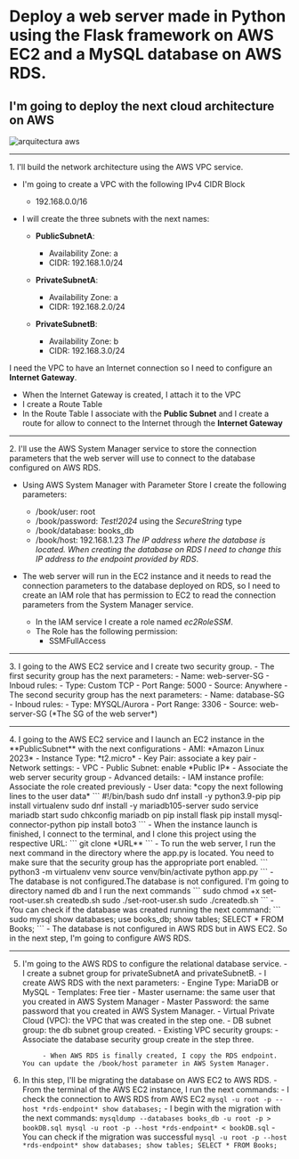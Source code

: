 # Deploy a web server made in Python using the Flask framework on AWS EC2 and a MySQL database on AWS RDS.

## I'm going to deploy the next cloud architecture on AWS
![arquitectura aws](img/EC2-RDS.svg)

<hr>
1. I'll build the network architecture using the AWS VPC service.

   - I'm going to create a VPC with the following IPv4 CIDR Block
     - 192.168.0.0/16
    
   - I will create the three subnets with the next names:
     - **PublicSubnetA**:
          - Availability Zone: a
          - CIDR: 192.168.1.0/24
      
     - **PrivateSubnetA**:
          - Availability Zone: a
          - CIDR: 192.168.2.0/24
      
     - **PrivateSubnetB**:
          - Availability Zone: b
          - CIDR: 192.168.3.0/24

   I need the VPC to have an Internet connection so I need to configure an **Internet Gateway**.
   - When the Internet Gateway is created, I attach it to the VPC
   - I create a Route Table
   - In the Route Table I associate with the **Public Subnet** and I create a route for allow to connect to the Internet through the **Internet Gateway**  

<hr>
2. I'll use the AWS System Manager service to store the connection parameters that the web server will use to connect to the database configured on AWS RDS.

   - Using AWS System Manager with Parameter Store I create the following parameters:
      - /book/user: root
      - /book/password: *Test!2024* using the *SecureString* type
      - /book/database: books_db
      - /book/host: 192.168.1.23 *The IP address where the database is located. When creating the database on RDS I need to change this IP address to the endpoint provided by RDS*.
      
   - The web server will run in the EC2 instance and it needs to read the connection parameters to the database deployed on RDS, so I need to create an IAM role that has permission to EC2 to read the connection parameters from the System Manager service.
      - In the IAM service I create a role named *ec2RoleSSM*.
      - The Role has the following permission:
         - SSMFullAccess           

<hr>
3. I going to the AWS EC2 service and I create two security group.
      - The first security group has the next parameters:
         - Name: web-server-SG
         - Inboud rules:
            - Type: Custom TCP
            - Port Range: 5000
            - Source: Anywhere
       - The second security group has the next parameters:
         - Name: database-SG
         - Inboud rules:
            - Type: MYSQL/Aurora
            - Port Range: 3306
            - Source: web-server-SG (*The SG of the web server*)
<hr>
4. I going to the AWS EC2 service and I launch an EC2 instance in the **PublicSubnet** with the next configurations
     - AMI: *Amazon Linux 2023*
     - Instance Type: *t2.micro*
     - Key Pair: associate a key pair
     - Network settings:
        - VPC
        - Public Subnet: enable *Public IP*
        - Associate the web server security group
     - Advanced details:
        - IAM instance profile: Associate the role created previously
        - User data: *copy the next following lines to the user data*
           ```
           #!/bin/bash
           sudo dnf install -y python3.9-pip
           pip install virtualenv
           sudo dnf install -y mariadb105-server
           sudo service mariadb start
           sudo chkconfig mariadb on
           pip install flask
           pip install mysql-connector-python
           pip install boto3
            ```
      - When the instance launch is finished, I connect to the terminal, and I clone this project using the respective URL:
           ``` git clone *URL** ```
      - To run the web server, I run the next command in the directory where the app.py is located. You need to make sure that the security group has the appropriate port enabled.
           ``` python3 -m virtualenv venv
               source venv/bin/activate
               python app.py ```
      - The database is not configured.The database is not configured. I'm going to directory named db and I run the next commands
            ``` sudo chmod +x set-root-user.sh createdb.sh
                sudo ./set-root-user.sh
                sudo ./createdb.sh ```
      - You can check if the database was created running the next command:
            ``` sudo mysql 
                show databases;
                use books_db;
                show tables;
                SELECT * FROM Books; ```
      - The database is not configured in AWS RDS but in AWS EC2. So in the next step, I'm going to configure AWS RDS.
      
   <hr>
   
5. I'm going to the AWS RDS to configure the relational database service.
         - I create a subnet group for privateSubnetA and privateSubnetB.
         - I create AWS RDS with the next parameters:
            - Engine Type: MariaDB or MySQL
            - Templates: Free tier
            - Master username: the same user that you created in AWS System Manager
            - Master Password: the same password that you created in AWS System Manager.
            - Virtual Private Cloud (VPC): the VPC that was created in the step one. 
            - DB subnet group: the db subnet group created. 
            - Existing VPC security groups:
               - Associate the database security group create in the step three.

            - When AWS RDS is finally created, I copy the RDS endpoint. You can update the /book/host parameter in AWS System Manager.

6. In this step, I'll be migrating the database on AWS EC2 to AWS RDS.
         - From the terminal of the AWS EC2 instance, I run the next commands:
         - I check the connection to AWS RDS from AWS EC2
         ``` mysql -u root -p --host *rds-endpoint*
             show databases; ```
         - I begin with the migration with the next commands:
         ``` mysqldump --databases books_db -u root -p > bookDB.sql
             mysql -u root -p --host *rds-endpoint* < bookDB.sql ```
         - You can check if the migration was successful
          ``` mysql -u root -p --host *rds-endpoint*
             show databases;
             show tables;
             SELECT * FROM Books;  ```
   
              
       
         

    
   
    

     
